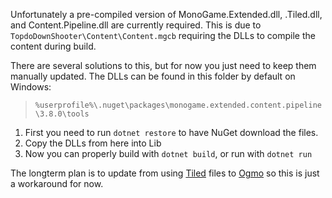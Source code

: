 Unfortunately a pre-compiled version of MonoGame.Extended.dll, .Tiled.dll, and Content.Pipeline.dll are currently required. This is due to `TopdoDownShooter\Content\Content.mgcb` requiring the DLLs to compile the content during build.


There are several solutions to this, but for now you just need to keep them manually updated. The DLLs can be found in this folder by default on Windows:

> `%userprofile%\.nuget\packages\monogame.extended.content.pipeline\3.8.0\tools`


1. First you need to run `dotnet restore` to have NuGet download the files. 
2. Copy the DLLs from here into Lib
3. Now you can properly build with `dotnet build`, or run with `dotnet run`

The longterm plan is to update from using [Tiled](https://www.mapeditor.org/) files to [Ogmo](https://ogmoeditor.itch.io/editor) so this is just a workaround for now.